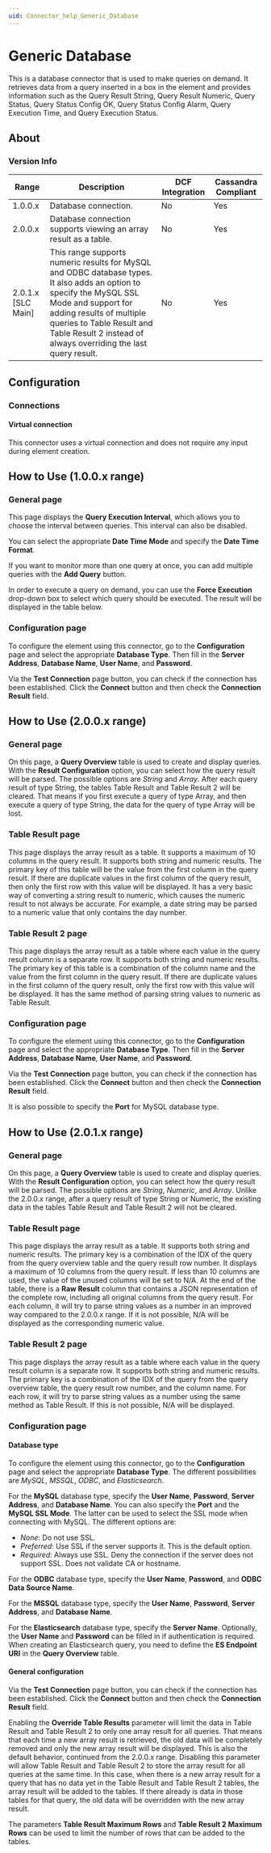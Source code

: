 ```yaml
---
uid: Connector_help_Generic_Database
---
```


# Generic Database

This is a database connector that is used to make queries on demand. It retrieves data from a query inserted in a box in the element and provides information such as the Query Result String, Query Result Numeric, Query Status, Query Status Config OK, Query Status Config Alarm, Query Execution Time, and Query Execution Status.

## About

### Version Info

| Range | Description | DCF Integration | Cassandra Compliant |
|--|--|--|--|
| 1.0.0.x | Database connection. | No | Yes |
| 2.0.0.x | Database connection supports viewing an array result as a table. | No | Yes |
| 2.0.1.x [SLC Main] | This range supports numeric results for MySQL and ODBC database types. It also adds an option to specify the MySQL SSL Mode and support for adding results of multiple queries to Table Result and Table Result 2 instead of always overriding the last query result. | No | Yes |

## Configuration

### Connections

#### Virtual connection

This connector uses a virtual connection and does not require any input during element creation.

## How to Use (1.0.0.x range)

### General page

This page displays the **Query Execution Interval**, which allows you to choose the interval between queries. This interval can also be disabled.

You can select the appropriate **Date Time Mode** and specify the **Date Time Format**.

If you want to monitor more than one query at once, you can add multiple queries with the **Add Query** button.

In order to execute a query on demand, you can use the **Force Execution** drop-down box to select which query should be executed. The result will be displayed in the table below.

### Configuration page

To configure the element using this connector, go to the **Configuration** page and select the appropriate **Database Type**. Then fill in the **Server Address**, **Database Name**, **User Name**, and **Password**.

Via the **Test Connection** page button, you can check if the connection has been established. Click the **Connect** button and then check the **Connection Result** field.

## How to Use (2.0.0.x range)

### General page

On this page, a **Query Overview** table is used to create and display queries. With the **Result Configuration** option, you can select how the query result will be parsed. The possible options are *String* and *Array*. After each query result of type String, the tables Table Result and Table Result 2 will be cleared. That means if you first execute a query of type Array, and then execute a query of type String, the data for the query of type Array will be lost.

### Table Result page

This page displays the array result as a table. It supports a maximum of 10 columns in the query result. It supports both string and numeric results. The primary key of this table will be the value from the first column in the query result. If there are duplicate values in the first column of the query result, then only the first row with this value will be displayed. It has a very basic way of converting a string result to numeric, which causes the numeric result to not always be accurate. For example, a date string may be parsed to a numeric value that only contains the day number.

### Table Result 2 page

This page displays the array result as a table where each value in the query result column is a separate row. It supports both string and numeric results. The primary key of this table is a combination of the column name and the value from the first column in the query result. If there are duplicate values in the first column of the query result, only the first row with this value will be displayed. It has the same method of parsing string values to numeric as Table Result.

### Configuration page

To configure the element using this connector, go to the **Configuration** page and select the appropriate **Database Type**. Then fill in the **Server Address**, **Database Name**, **User Name**, and **Password**.

Via the **Test Connection** page button, you can check if the connection has been established. Click the **Connect** button and then check the **Connection Result** field.

It is also possible to specify the **Port** for MySQL database type.

## How to Use (2.0.1.x range)

### General page

On this page, a **Query Overview** table is used to create and display queries. With the **Result Configuration** option, you can select how the query result will be parsed. The possible options are *String*, *Numeric*, and *Array*. Unlike the 2.0.0.x range, after a query result of type String or Numeric, the existing data in the tables Table Result and Table Result 2 will not be cleared.

### Table Result page

This page displays the array result as a table. It supports both string and numeric results. The primary key is a combination of the IDX of the query from the query overview table and the query result row number. It displays a maximum of 10 columns from the query result. If less than 10 columns are used, the value of the unused columns will be set to N/A. At the end of the table, there is a **Raw Result** column that contains a JSON representation of the complete row, including all original columns from the query result. For each column, it will try to parse string values as a number in an improved way compared to the 2.0.0.x range. If it is not possible, N/A will be displayed as the corresponding numeric value.

### Table Result 2 page

This page displays the array result as a table where each value in the query result column is a separate row. It supports both string and numeric results. The primary key is a combination of the IDX of the query from the query overview table, the query result row number, and the column name. For each row, it will try to parse string values as a number using the same method as Table Result. If this is not possible, N/A will be displayed.

### Configuration page

#### Database type

To configure the element using this connector, go to the **Configuration** page and select the appropriate **Database Type**. The different possibilities are *MySQL*, *MSSQL*, *ODBC*, and *Elasticsearch*.

For the **MySQL** database type, specify the **User Name**, **Password**, **Server Address**, and **Database Name**. You can also specify the **Port** and the **MySQL SSL Mode**. The latter can be used to select the SSL mode when connecting with MySQL. The different options are:

- *None*: Do not use SSL.
- *Preferred*: Use SSL if the server supports it. This is the default option.
- *Required*: Always use SSL. Deny the connection if the server does not support SSL. Does not validate CA or hostname.

For the **ODBC** database type, specify the **User Name**, **Password**, and **ODBC Data Source Name**.

For the **MSSQL** database type, specify the **User Name**, **Password**, **Server Address**, and **Database Name**.

For the **Elasticsearch** database type, specify the **Server Name**. Optionally, the **User Name** and **Password** can be filled in if authentication is required. When creating an Elasticsearch query, you need to define the **ES Endpoint URI** in the **Query Overview** table.

#### General configuration

Via the **Test Connection** page button, you can check if the connection has been established. Click the **Connect** button and then check the **Connection Result** field.

Enabling the **Override Table Results** parameter will limit the data in Table Result and Table Result 2 to only one array result for all queries. That means that each time a new array result is retrieved, the old data will be completely removed and only the new array result will be displayed. This is also the default behavior, continued from the 2.0.0.x range. Disabling this parameter will allow Table Result and Table Result 2 to store the array result for all queries at the same time. In this case, when there is a new array result for a query that has no data yet in the Table Result and Table Result 2 tables, the array result will be added to the tables. If there already is data in those tables for that query, the old data will be overridden with the new array result.

The parameters **Table Result Maximum Rows** and **Table Result 2 Maximum Rows** can be used to limit the number of rows that can be added to the tables.
